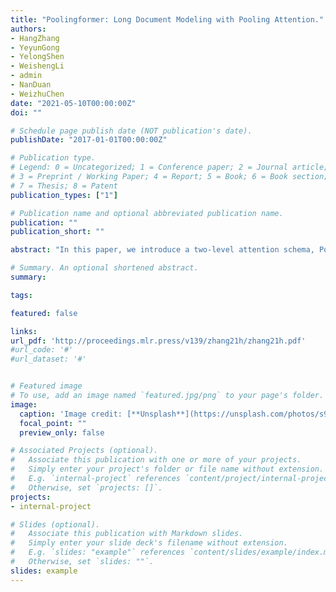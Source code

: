 ```yaml
---
title: "Poolingformer: Long Document Modeling with Pooling Attention."
authors:
- HangZhang
- YeyunGong
- YelongShen
- WeishengLi
- admin
- NanDuan
- WeizhuChen
date: "2021-05-10T00:00:00Z"
doi: ""

# Schedule page publish date (NOT publication's date).
publishDate: "2017-01-01T00:00:00Z"

# Publication type.
# Legend: 0 = Uncategorized; 1 = Conference paper; 2 = Journal article;
# 3 = Preprint / Working Paper; 4 = Report; 5 = Book; 6 = Book section;
# 7 = Thesis; 8 = Patent
publication_types: ["1"]

# Publication name and optional abbreviated publication name.
publication: ""
publication_short: ""

abstract: "In this paper, we introduce a two-level attention schema, Poolingformer, for long document modeling. Its first level uses a smaller sliding window pattern to aggregate information from neighbors. Its second level employs a larger window to increase receptive fields with pooling attention to reduce both computational cost and memory consumption. We first evaluate Poolingformer on two long sequence QA tasks: the monolingual NQ and the multilingual TyDi QA. Experimental results show that Poolingformer sits atop three official leaderboards measured by F1, outperforming previous state-of-the-art models by 1.9 points (79.8 vs. 77.9) on NQ long answer, 1.9 points (79.5 vs. 77.6) on TyDi QA passage answer, and 1.6 points (67.6 vs. 66.0) on TyDi QA minimal answer. We further evaluate Poolingformer on a long sequence summarization task. Experimental results on the arXiv benchmark continue to demonstrate its superior performance."

# Summary. An optional shortened abstract.
summary:

tags:

featured: false

links:
url_pdf: 'http://proceedings.mlr.press/v139/zhang21h/zhang21h.pdf'
#url_code: '#'
#url_dataset: '#'


# Featured image
# To use, add an image named `featured.jpg/png` to your page's folder. 
image:
  caption: 'Image credit: [**Unsplash**](https://unsplash.com/photos/s9CC2SKySJM)'
  focal_point: ""
  preview_only: false

# Associated Projects (optional).
#   Associate this publication with one or more of your projects.
#   Simply enter your project's folder or file name without extension.
#   E.g. `internal-project` references `content/project/internal-project/index.md`.
#   Otherwise, set `projects: []`.
projects:
- internal-project

# Slides (optional).
#   Associate this publication with Markdown slides.
#   Simply enter your slide deck's filename without extension.
#   E.g. `slides: "example"` references `content/slides/example/index.md`.
#   Otherwise, set `slides: ""`.
slides: example
---
```

